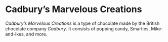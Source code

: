 # Cadbury’s Marvelous Creations

*Cadbury’s Marvelous Creations* is a type of chocolate made by the British chocolate company *Cadbury*. It consists of popping candy, Smarties, Mike-and-Ikes, and more. 
